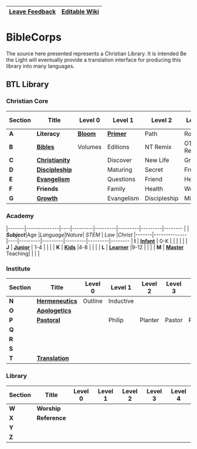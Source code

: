 |[Leave Feedback](https://github.com/BeTheLight/Overview-and-Wiki/issues) | [Editable Wiki](https://github.com/BeTheLight/Overview-and-Wiki/wiki) |
|-|-|
# BibleCorps

The source here presented represents a Christian Library. It is intended Be the Light will eventually provide a translation interface for producing this library into many languages. 

## BTL Library
### Christian Core

|Section| Title            | Level 0 | Level 1 | Level 2 | Level 3 | Level 4 
|-------|------------------|---------|---------|---------|---------|--------
| __A__ | __Literacy__     | __[Bloom](https://bloomlibrary.org/browse?lang=en&langname=English)__   | __[Primer](https://www.literacyevangelism.org/primers)__    | Path    | Road    | __[Dash](https://bookdash.org/books/?s=&languages%5B%5D=en)__ 
| __B__ | __[Bibles](https://github.com/BibleCorps/Guidelines-and-Documentation-Wiki/blob/master/Bibles.md)__       | Volumes | Editions| NT Remix| OT Remix| 
| __C__ | __[Christianity](https://github.com/Be-the-Light/ENG-C-Christianity-PSFM/tree/master/PDF)__ |         | Discover| New Life| Growing |
| __D__ | __[Discipleship](https://github.com/Be-the-Light/ENG-D-Discipleship-PSFM/tree/master/PDF)__ |         | Maturing| Secret  | Fruit   | 
| __E__ | __[Evangelism](https://github.com/Be-the-Light/ENG-E-Evangelism-PSFM)__   |         | Questions  | Friend  | Help! |
| __F__ | __Friends__      |         | Family     | Health  | Work    |  
| __G__ | __[Growth](https://github.com/Be-the-Light/ENG-G-Growth-PSFM)__       |         | Evangelism | Discipleship | Missions | 

### Academy

|-------|--------------|----|---------|---------|---------|---------|--------
|       | ___Subject___|Age |_Language_|_Nature_| _STEM_  | _Law_   |_Christ_
|-------|--------------|----|---------|---------|---------|---------|--------
| __I__ | __[Infant](https://github.com/Be-the-Light/ENG-I-Infant-Academy-PSFM)__ | 0-K   |         |         |         |         |
| __J__ | __[Junior](https://github.com/Be-the-Light/ENG-J-Junior-Academy-PSFM)__ | 1-4   |         |         |
| __K__ | __[Kids](https://github.com/Be-the-Light/ENG-K-Kids-Academy-PSFM)__ |4-8     |         |         |
| __L__ | __[Learner](https://github.com/Be-the-Light/ENG-L-Learners-Academy-PSFM)__ |9-12 |         |         | 
| __M__ | __[Master](https://github.com/Be-the-Light/ENG-M-Master-Academy-PSFM)__ Teaching|       |         |         | 

### Institute

|Section| Title            | Level 0 | Level 1 | Level 2 | Level 3 | Level 4 
|-------|------------------|---------|---------|---------|---------|--------
| __N__ | __[Hermeneutics](https://github.com/Be-the-Light/ENG-N-Hermeneutics-PSFM)__| Outline | Inductive | 
| __O__ | __[Apologetics](https://github.com/Be-the-Light/ENG-O-Apologetics-PSFM)__ |  |  | 
| __P__ | __[Pastoral](https://github.com/Be-the-Light/ENG-P-Pastoral-PSFM)__ |         | Philip | Planter | Pastor | Preacher
| __Q__ | 
| __R__ |
| __S__ |
| __T__ | __[Translation](https://github.com/Be-the-Light/ENG-T-Translation-PSFM)__

### Library

|Section| Title            | Level 0 | Level 1 | Level 2 | Level 3 | Level 4 
|-------|------------------|---------|---------|---------|---------|--------
| __W__ | __Worship__        |         |         | 
| __X__ | __Reference__    | | | |
| __Y__ | 
| __Z__ | 
